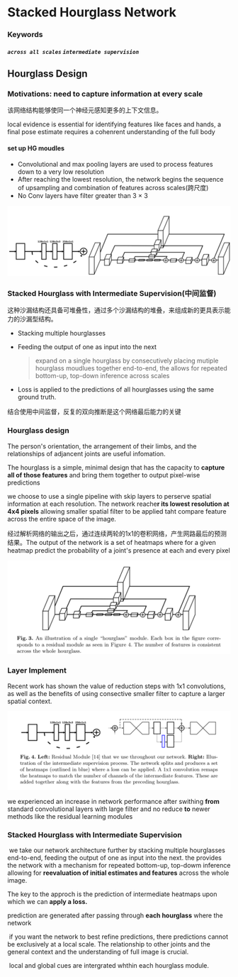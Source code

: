 # Stacked Hourglass Network

### Keywords

##### ```across all scales```            ```intermediate supervision```



## Hourglass Design 

### Motivations: need to capture information at every scale  

该网络结构能够使同一个神经元感知更多的上下文信息。

local evidence is essential for identifying features like faces and hands, a final pose estimate requires a cohenrent understanding of the full body 

#### set up HG moudles 

- Convolutional and max pooling layers are used to process features down to a very low resolution 
- After reaching the lowest resolution, the network begins the sequence of upsampling and combination of features across scales(跨尺度)
- No Conv layers have filter greater than 3 × 3 

![](https://raw.githubusercontent.com/lxy5513/Markdown_image_dateset/master/Xnip2018-12-27_16-52-51.png)



### Stacked Hourglass with Intermediate Supervision(中间监督)

这种沙漏结构还具备可堆叠性，通过多个沙漏结构的堆叠，来组成新的更具表示能力的沙漏型结构。

- Stacking multiple hourglasses  

- Feeding the output of one as input into the next  

  > expand on a single hourglass by consecutively placing mutiple hourglass moudlues together end-to-end, the allows for repeated bottom-up, top-down inference across scales

- Loss is applied to the predictions of all hourglasses using the same ground truth. 

结合使用中间监督，反复的双向推断是这个网络最后能力的关键 





### Hourglass design

The person's orientation, the arrangement of their limbs, and the relationships of adjancent joints are useful infomation.

The hourglass is a simple, minimal design that has the capacity to **capture all of those features** and bring them together to output pixel-wise predictions



we choose to use a single pipeline with skip layers to perserve spatial information at each resolution. The network reache**r its lowest resolution at 4x4 pixels** allowing smaller spatial filter to be applied taht compare feature across the entire space of the image.



经过解析网络的输出之后，通过连续两轮的1x1的卷积网络，产生网路最后的预测结果。The output of the network is a set of heatmaps where for a given heatmap predict the probability of a joint's presence at each and every pixel 



![](https://raw.githubusercontent.com/lxy5513/Markdown_image_dateset/master/Xnip2018-12-28_10-51-26.png)

### Layer Implement

Recent work has shown the value of reduction steps with 1x1 convolutions, as well as the benefits of using consective smaller filter to capture a larger spatial context.

![](https://raw.githubusercontent.com/lxy5513/Markdown_image_dateset/master/Xnip2018-12-28_10-42-19.png)

we experienced an increase in network performance after swithing **from** standard convolutional layers with large filter and no reduce **to** newer methods like the residual learning modules



### Stacked Hourglass with Intermediate Supervision

​	we take our network architecture further by stacking multiple hourglasses end-to-end, feeding the output of one as input into the next. the provides the network with a mechanism for repeated bottom-up, top-dowm inference allowing for **reevaluation of initial estimates and features** across the whole image. 

The key to the approch is the prediction of intermediate heatmaps upon which we can **apply a loss.** 

prediction are generated after passing through **each hourglass** where the network 

​	if you want the network to best refine predictions, there predictions cannot be exclusively at a local scale. The relationship to other joints and the general context and the understanding of full image is crucial.

​	local and global cues are intergrated whthin each hourglass module.
